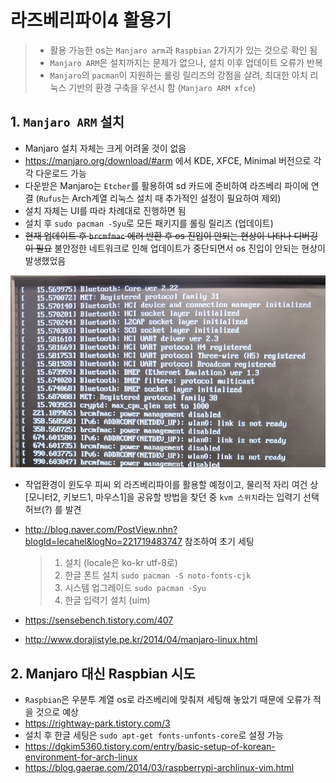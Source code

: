 # 라즈베리파이4 활용기
> - 활용 가능한 os는 `Manjaro arm`과 `Raspbian` 2가지가 있는 것으로 확인 됨
> - `Manjaro ARM`은 설치까지는 문제가 없으나, 설치 이후 업데이트 오류가 반복
> - `Manjaro`의 `pacman`이 지원하는 롤링 릴리즈의 강점을 살려, 최대한 아치 리눅스 기반의 환경 구축을 우선시 함 (`Manjaro ARM xfce`)

## 1. `Manjaro ARM` 설치

- Manjaro 설치 자체는 크게 어려울 것이 없음
- https://manjaro.org/download/#arm 에서 KDE, XFCE, Minimal 버전으로 각각 다운로드 가능
- 다운받은 Manjaro는 `Etcher`를 활용하여 sd 카드에 준비하여 라즈베리 파이에 연결 (`Rufus`는 Arch계열 리눅스 설치 때 추가적인 설정이 필요하여 제외)
- 설치 자체는 UI를 따라 차례대로 진행하면 됨
- 설치 후 `sudo pacman -Syu`로 모든 패키지를 롤링 릴리즈 (업데이트)
- <del>현재 업데이트 후 `brcmfmac` 에러 반환 후 os 진입이 안되는 현상이 나타나 디버깅이 필요</del> 불안정한 네트워크로 인해 업데이트가 중단되면서 os 진입이 안되는 현상이 발생했었음

![](Manjaro_error.jpg)

- 작업환경이 윈도우 피씨 외 라즈베리파이를 활용할 예정이고, 물리적 자리 여건 상 [모니터2, 키보드1, 마우스1]을 공유할 방법을 찾던 중 `kvm 스위치`라는 입력기 선택 허브(?) 를 발견

- http://blog.naver.com/PostView.nhn?blogId=lecahel&logNo=221719483747 참조하여 초기 세팅 

  > 1. 설치 (locale은 ko-kr utf-8로)
  > 2. 한글 폰트 설치 `sudo pacman -S noto-fonts-cjk`
  > 3. 시스템 업그레이드 `sudo pacman -Syu`
  > 4. 한글 입력기 설치 (uim)
- https://sensebench.tistory.com/407
- http://www.dorajistyle.pe.kr/2014/04/manjaro-linux.html
## 2. Manjaro 대신 Raspbian 시도

- `Raspbian`은 우분투 계열 os로 라즈베리에 맞춰져 세팅해 놓았기 때문에 오류가 적을 것으로 예상
- https://rightway-park.tistory.com/3
- 설치 후 한글 세팅은 `sudo apt-get fonts-unfonts-core`로 설정 가능
- https://dgkim5360.tistory.com/entry/basic-setup-of-korean-environment-for-arch-linux
- https://blog.gaerae.com/2014/03/raspberrypi-archlinux-vim.html
